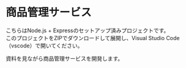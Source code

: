 # 商品管理サービス
こちらはNode.js + Expressのセットアップ済みプロジェクトです。  
このプロジェクトをZIPでダウンロードして展開し、Visual Studio Code（vscode）で開いてください。  

資料を見ながら商品管理サービスを開発します。

